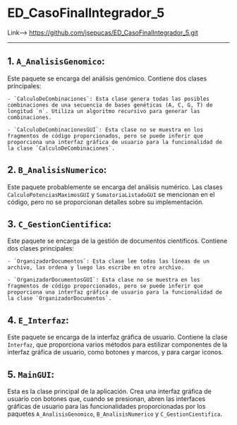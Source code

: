 # ED_CasoFinalIntegrador_5

Link--> https://github.com/jsepucas/ED_CasoFinalIntegrador_5.git


-------------------------------------------------------------------------------------------------------------------------------------------------------------------------------------------------------------------------------------------------------



## 1. `A_AnalisisGenomico`: 


Este paquete se encarga del análisis genómico. Contiene dos clases principales:

    - `CalculoDeCombinaciones`: Esta clase genera todas las posibles combinaciones de una secuencia de bases genéticas (A, C, G, T) de longitud `n`. Utiliza un algoritmo recursivo para generar las combinaciones.

    - `CalculoDeCombinacionesGUI`: Esta clase no se muestra en los fragmentos de código proporcionados, pero se puede inferir que proporciona una interfaz gráfica de usuario para la funcionalidad de la clase `CalculoDeCombinaciones`.

## 2. `B_AnalisisNumerico`:

 Este paquete probablemente se encarga del análisis numérico. Las clases `CalculoPotenciasMaximosGUI` y `SumatoriaListadoGUI` se mencionan en el código, pero no se proporcionan detalles sobre su implementación.

## 3. `C_GestionCientifica`:

 Este paquete se encarga de la gestión de documentos científicos. Contiene dos clases principales:

    - `OrganizadorDocumentos`: Esta clase lee todas las líneas de un archivo, las ordena y luego las escribe en otro archivo.

    - `OrganizadorDocumentosGUI`: Esta clase no se muestra en los fragmentos de código proporcionados, pero se puede inferir que proporciona una interfaz gráfica de usuario para la funcionalidad de la clase `OrganizadorDocumentos`.

## 4. `E_Interfaz`:

 Este paquete se encarga de la interfaz gráfica de usuario. Contiene la clase `Interfaz`, que proporciona varios métodos para estilizar componentes de la interfaz gráfica de usuario, como botones y marcos, y para cargar iconos.

## 5. `MainGUI`:

 Esta es la clase principal de la aplicación. Crea una interfaz gráfica de usuario con botones que, cuando se presionan, abren las interfaces gráficas de usuario para las funcionalidades proporcionadas por los paquetes `A_AnalisisGenomico`, `B_AnalisisNumerico` y `C_GestionCientifica`.
